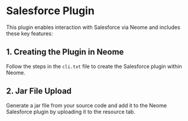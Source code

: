 # Salesforce Plugin

This plugin enables interaction with Salesforce via Neome and includes these key features:

## 1. Creating the Plugin in Neome

Follow the steps in the `cli.txt` file to create the Salesforce plugin within Neome.

## 2. Jar File Upload

Generate a jar file from your source code and add it to the Neome Salesforce plugin by uploading it to the resource tab.
